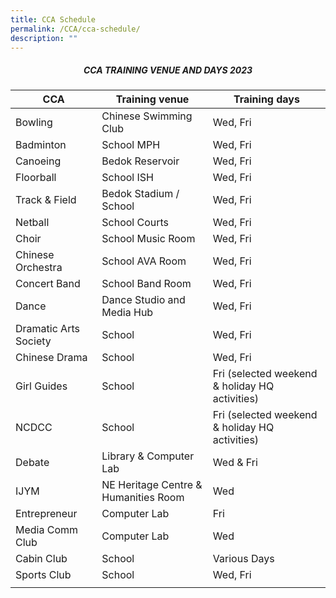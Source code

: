 ```yaml
---
title: CCA Schedule
permalink: /CCA/cca-schedule/
description: ""
---
```

##### <center>CCA TRAINING VENUE AND DAYS 2023 </center>

| **CCA** | **Training venue** | **Training days** |
|---|---|---|
| Bowling | Chinese Swimming Club | Wed, Fri |
| Badminton | School MPH | Wed, Fri |
| Canoeing | Bedok Reservoir | Wed, Fri |
| Floorball | School ISH | Wed, Fri |
| Track & Field | Bedok Stadium / School | Wed, Fri |
| Netball | School Courts | Wed, Fri |
| Choir | School Music Room | Wed, Fri |
| Chinese Orchestra | School AVA Room | Wed, Fri |
| Concert Band | School Band Room | Wed, Fri |
| Dance | Dance Studio and Media Hub | Wed, Fri |
| Dramatic Arts Society | School | Wed, Fri |
| Chinese Drama | School | Wed, Fri |
| Girl Guides | School | Fri (selected weekend & holiday HQ activities) |
| NCDCC | School | Fri (selected weekend & holiday HQ activities) |
| Debate | Library & Computer Lab | Wed & Fri |
| IJYM | NE Heritage Centre & Humanities Room | Wed |
| Entrepreneur | Computer Lab | Fri |
| Media Comm Club | Computer Lab | Wed |
| Cabin Club | School | Various Days |
| Sports Club | School | Wed, Fri |
|  |  |  |